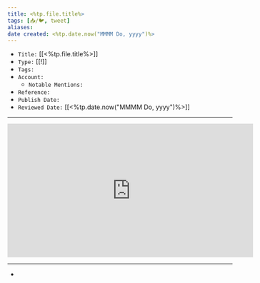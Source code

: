 ```yaml
---
title: <%tp.file.title%>
tags: [📥️/🐦️, tweet]
aliases: 
date created: <%tp.date.now("MMMM Do, yyyy")%>
---
```


- `Title:` [[<%tp.file.title%>]]
- `Type:` [[!]]
- `Tags:` 
- `Account:` 
	- `Notable Mentions:`
- `Reference:` 
- `Publish Date:` 
- `Reviewed Date:` [[<%tp.date.now("MMMM Do, yyyy")%>]]

---

<center><iframe border=0 frameborder=0 height=300 width=550 src="https://twitframe.com/show?url="></iframe></center>

---

- 